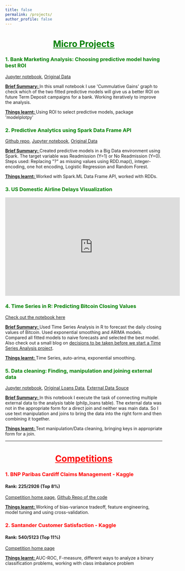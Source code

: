 ```yaml
---
title: false
permalink: /projects/
author_profile: false
---
```


#  <span style="color:green">  <center> <u> Micro Projects </u> </center>  </span>

### <span style="color:green"> 1. Bank Marketing Analysis: Choosing predictive model having best ROI </span>

[Jupyter notebook](https://github.com/statchaitya/JupyterNotebooks/blob/master/Notebooks/Predictive%20Analytics%20of%20Term%20Deposit%20Subscriptions.ipynb), [Original Data](https://archive.ics.uci.edu/ml/datasets/bank+marketing)

**<u> Brief Summary: </u>** In this small notebook I use 'Cummulative Gains' graph to check which of the two fitted predictive models will give us a better ROI on future Term Deposit campaigns for a bank. Working iteratively to improve the analysis.

**<u> Things learnt: </u>** Using ROI to select predictive models, package 'modelplotpy'


### <span style="color:green"> 2. Predictive Analytics using Spark Data Frame API </span>

[Github repo](https://github.com/statchaitya/Spark/tree/master/Diabetes%20Readmission), [Jupyter notebook](https://github.com/statchaitya/Spark/blob/master/Diabetes%20Readmission/rf_and_log_reg.ipynb), [Original Data](https://archive.ics.uci.edu/ml/datasets/diabetes+130-us+hospitals+for+years+1999-2008)

**<u> Brief Summary: </u>** Created predictive models in a Big Data environment using Spark. The target variable was Readmission (Y=1) or No Readmission (Y=0). Steps used: Replacing "?" as missing values using RDD.map(), integer-encoding, one hot encoding, Logistic Regression and Random Forest.

**<u> Things learnt: </u>** Worked with Spark.ML Data Frame API, worked with RDDs.

### <span style="color:green"> 3. US Domestic Airline Delays Visualization </span>

<iframe width="560" height="315" src="https://www.youtube.com/embed/W9KWhqwZqTg" frameborder="0" allow="autoplay; encrypted-media" allowfullscreen></iframe>

### <span style="color:green"> 4. Time Series in R: Predicting Bitcoin Closing Values </span>

[Check out the notebook here](https://github.com/statchaitya/Time-Series-Analysis/blob/master/BitcoinTimeSeriesAnalysis/timeSeriesBitcoin_1.ipynb)

**<u> Brief Summary: </u>** Used Time Series Analysis in R to forecast the daily closing values of Bitcoin. Used exponential smoothing and ARIMA models. Compared all fitted models to naive forecasts and selected the best model. Also check out a small blog on [decisions to be taken before we start a Time Series Analysis project](https://statchaitya.github.io/settingupatimeseriesproject/).

**<u> Things learnt: </u>** Time Series, auto-arima, exponential smoothing.

### <span style="color:green"> 5. Data cleaning: Finding, manipulation and joining external data </span>

[Jupyter notebook](https://github.com/statchaitya/JupyterNotebooks/blob/master/Notebooks/DataManipulation_1.ipynb), [Original Loans Data](https://www.kaggle.com/kiva/data-science-for-good-kiva-crowdfunding), [External Data Souce](http://countrystat.psa.gov.ph/)

**<u> Brief Summary: </u>** In this notebook I execute the task of connecting multiple external data to the analysis table (philp_loans table). The external data was not in the appropriate form for a direct join and neither was main data. So I use text manipulation and joins to bring the data into the right form and then combining it together.

**<u> Things learnt: </u>** Text manipulation/Data cleaning, bringing keys in appropriate form for a join.

---


# <span style="color:red"> <center> <u> Competitions </u> </center> </span>


### <span style="color:red"> 1. BNP Paribas Cardiff Claims Management - Kaggle </span>

#### Rank: 225/2926 (Top 8%)

[Competition home page](https://www.kaggle.com/c/bnp-paribas-cardif-claims-management), [Github Repo of the code](https://github.com/statchaitya/Kaggle/tree/master/Bnp-paribas)

**<u> Things learnt: </u>** Working of bias-variance tradeoff, feature engineering, model tuning and using cross-validation.

### <span style="color:red"> 2. Santander Customer Satisfaction - Kaggle </span>

#### Rank: 540/5123 (Top 11%)

[Competition home page](https://www.kaggle.com/c/santander-customer-satisfaction)

**<u> Things learnt: </u>** AUC-ROC, F-measure, different ways to analyze a binary classification problems, working with class imbalance problem

